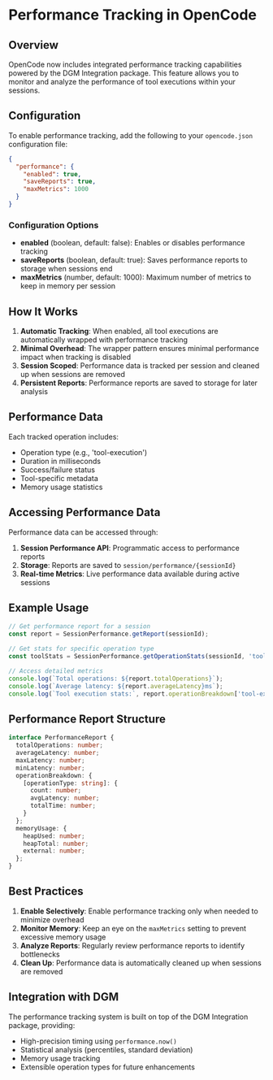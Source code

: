 # Performance Tracking in OpenCode

## Overview

OpenCode now includes integrated performance tracking capabilities powered by the DGM Integration package. This feature allows you to monitor and analyze the performance of tool executions within your sessions.

## Configuration

To enable performance tracking, add the following to your `opencode.json` configuration file:

```json
{
  "performance": {
    "enabled": true,
    "saveReports": true,
    "maxMetrics": 1000
  }
}
```

### Configuration Options

- **enabled** (boolean, default: false): Enables or disables performance tracking
- **saveReports** (boolean, default: true): Saves performance reports to storage when sessions end
- **maxMetrics** (number, default: 1000): Maximum number of metrics to keep in memory per session

## How It Works

1. **Automatic Tracking**: When enabled, all tool executions are automatically wrapped with performance tracking
2. **Minimal Overhead**: The wrapper pattern ensures minimal performance impact when tracking is disabled
3. **Session Scoped**: Performance data is tracked per session and cleaned up when sessions are removed
4. **Persistent Reports**: Performance reports are saved to storage for later analysis

## Performance Data

Each tracked operation includes:

- Operation type (e.g., 'tool-execution')
- Duration in milliseconds
- Success/failure status
- Tool-specific metadata
- Memory usage statistics

## Accessing Performance Data

Performance data can be accessed through:

1. **Session Performance API**: Programmatic access to performance reports
2. **Storage**: Reports are saved to `session/performance/{sessionId}` 
3. **Real-time Metrics**: Live performance data available during active sessions

## Example Usage

```typescript
// Get performance report for a session
const report = SessionPerformance.getReport(sessionId);

// Get stats for specific operation type
const toolStats = SessionPerformance.getOperationStats(sessionId, 'tool-execution');

// Access detailed metrics
console.log(`Total operations: ${report.totalOperations}`);
console.log(`Average latency: ${report.averageLatency}ms`);
console.log(`Tool execution stats:`, report.operationBreakdown['tool-execution']);
```

## Performance Report Structure

```typescript
interface PerformanceReport {
  totalOperations: number;
  averageLatency: number;
  maxLatency: number;
  minLatency: number;
  operationBreakdown: {
    [operationType: string]: {
      count: number;
      avgLatency: number;
      totalTime: number;
    }
  };
  memoryUsage: {
    heapUsed: number;
    heapTotal: number;
    external: number;
  };
}
```

## Best Practices

1. **Enable Selectively**: Enable performance tracking only when needed to minimize overhead
2. **Monitor Memory**: Keep an eye on the `maxMetrics` setting to prevent excessive memory usage
3. **Analyze Reports**: Regularly review performance reports to identify bottlenecks
4. **Clean Up**: Performance data is automatically cleaned up when sessions are removed

## Integration with DGM

The performance tracking system is built on top of the DGM Integration package, providing:

- High-precision timing using `performance.now()`
- Statistical analysis (percentiles, standard deviation)
- Memory usage tracking
- Extensible operation types for future enhancements